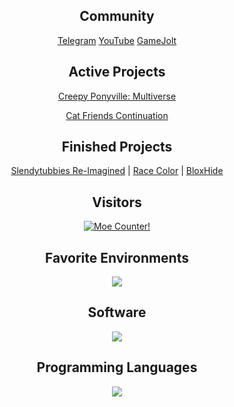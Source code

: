<link rel="stylesheet" href="https://cdnjs.cloudflare.com/ajax/libs/font-awesome/4.7.0/css/font-awesome.min.css">
<h2 align="center">Community</h2>
<div align="center">
    <a href="https://t.me/adsktg", target="_blank">Telegram</a>
    <a href="https://www.youtube.com/channel/UCfO7tjjdyEk2V7rDN5Bsj7A", target="_blank">YouTube</a>
    <a href="https://gamejolt.com/@adsk-dev", target="_blank">GameJolt</a>
</div>

<h2 align="center">Active Projects</h2>
<div align="center">
    <a href="https://gamejolt.com/games/CPM/868873", target="_blank">Creepy Ponyville: Multiverse</a>
    <p></p>
    <a href="https://gamejolt.com/games/catfriends/913309", target="_blank">Cat Friends Continuation</a>
</div>

<h2 align="center">Finished Projects</h2>
<div align="center">
    <a href="https://gamejolt.com/games/STRIMG/692709", target="_blank">Slendytubbies Re-Imagined</a>
    <a> | </a>
    <a href="https://www.roblox.com/games/13731448990/Race-Color-FIXED-BADGE", target="_blank">Race Color</a>
    <a> | </a>
    <a href="https://www.roblox.com/games/8264409061/", target="_blank">BloxHide</a>
</div>

<h2 align="center">Visitors</h2>
<div align="center">
<p>
  <a href="https://count.getloli.com" target="_blank">
    <img alt="Moe Counter!" src="https://count.getloli.com/@adskoe96.github?name=Moe-counter.github&theme=booru-lewd&padding=7&offset=0&align=top&scale=1&pixelated=1&darkmode=auto">
  </a>
</p>
</div>

<h2 align="center">Favorite Environments</h2>
<div align="center">
    <img src="https://skillicons.dev/icons?i=windows,arch"/>
</div>

<h2 align="center">Software</h2>
<div align="center">
    <img src="https://skillicons.dev/icons?i=unity,unreal,blender,ae,rider,vscode,git,mysql"/>
</div>

<h2 align="center">Programming Languages</h2>
<div align="center">
    <img src="https://skillicons.dev/icons?i=py,lua,php,cs,cpp"/>
</div>
